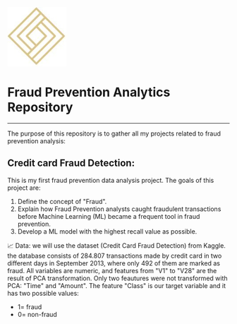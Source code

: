![logo](logo.jpg)
# Fraud Prevention Analytics Repository
________________________________________________________________________________________________________________________________________________________________
The purpose of this repository is to gather all my projects related to fraud prevention analysis:

## Credit card Fraud Detection:
This is my first fraud prevention data analysis project. The goals of this project are:
<ol>
  <li>Define the concept of "Fraud".</li>
  <li>Explain how Fraud Prevention analysts caught fraudulent transactions before Machine Learning (ML) became a frequent tool in fraud prevention.</li>
  <li>Develop a ML model with the highest recall value as possible.</li>
</ol>

📈 Data: we will use the dataset (Credit Card Fraud Detection) from Kaggle. 
the database consists of 284.807 transactions made by credit card in two different days in September 2013, where only 492 of them are marked as fraud. All variables are numeric, and features from "V1" to "V28" are the result of PCA transformation. Only two feautures were not transformed with PCA: "Time" and "Amount". The feature "Class" is our target variable and it has two possible values:
<ul>
  <li>1= fraud</li>
  <li>0= non-fraud</li>
</ul>
